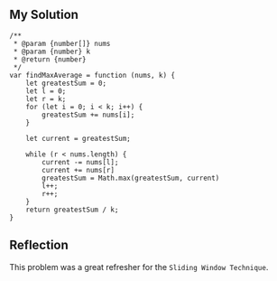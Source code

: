 ## My Solution

```
/**
 * @param {number[]} nums
 * @param {number} k
 * @return {number}
 */
var findMaxAverage = function (nums, k) {
    let greatestSum = 0;
    let l = 0;
    let r = k;
    for (let i = 0; i < k; i++) {
        greatestSum += nums[i];
    }

    let current = greatestSum;

    while (r < nums.length) {
        current -= nums[l];
        current += nums[r]
        greatestSum = Math.max(greatestSum, current)
        l++;
        r++;
    }
    return greatestSum / k;
}
```

## Reflection

This problem was a great refresher for the `Sliding Window Technique`.
